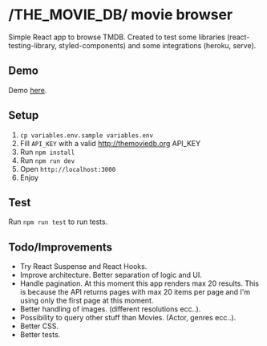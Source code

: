 # /THE_MOVIE_DB/ movie browser

Simple React app to browse TMDB. Created to test some libraries (react-testing-library, styled-components) and some integrations (heroku, serve).

## Demo

Demo [here](https://the-movie-db-browser.herokuapp.com/).

## Setup

1.  `cp variables.env.sample variables.env`
2.  Fill `API_KEY` with a valid http://themoviedb.org API_KEY
3.  Run `npm install`
4.  Run `npm run dev`
5.  Open `http://localhost:3000`
6.  Enjoy

## Test

Run `npm run test` to run tests.

## Todo/Improvements

- Try React Suspense and React Hooks.
- Improve architecture. Better separation of logic and UI.
- Handle pagination. At this moment this app renders max 20 results. This is because the API returns pages with max 20 items per page and I'm using only the first page at this moment.
- Better handling of images. (different resolutions ecc..).
- Possibility to query other stuff than Movies. (Actor, genres ecc..).
- Better CSS.
- Better tests.
